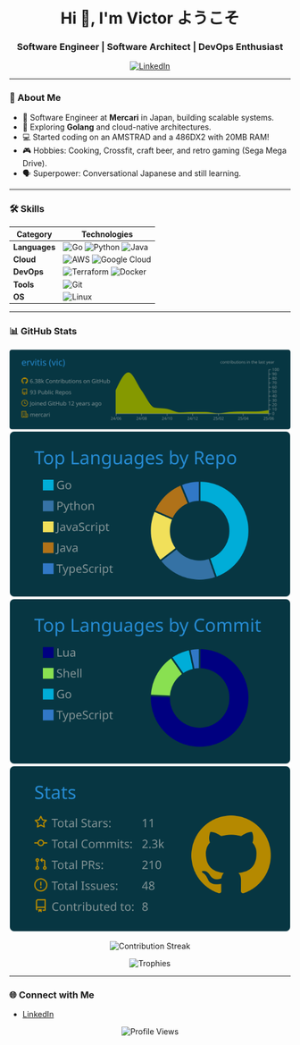 <h1 align="center">Hi 👋, I'm Victor ようこそ</h1>
<h3 align="center">Software Engineer | Software Architect | DevOps Enthusiast</h3>

<p align="center">
  <a href="https://linkedin.com/in/víctor-m-89510995"><img src="https://img.shields.io/badge/LinkedIn-0077B5?logo=linkedin&logoColor=white" alt="LinkedIn"></a>
</p>

---

### 🚀 About Me
- 🔭 Software Engineer at **Mercari** in Japan, building scalable systems.
- 🌱 Exploring **Golang** and cloud-native architectures.
- 💻 Started coding on an AMSTRAD and a 486DX2 with 20MB RAM!
- 🎮 Hobbies: Cooking, Crossfit, craft beer, and retro gaming (Sega Mega Drive).
- 🗣️ Superpower: Conversational Japanese and still learning.

---

### 🛠️ Skills
| Category         | Technologies                              |
|------------------|-------------------------------------------|
| **Languages**    | ![Go](https://img.shields.io/badge/Go-00ADD8?logo=go&logoColor=white&style=for-the-badge) ![Python](https://img.shields.io/badge/Python-3776AB?logo=python&logoColor=white&style=for-the-badge) ![Java](https://img.shields.io/badge/Java-007396?logo=java&logoColor=white&style=for-the-badge) |
| **Cloud**        | ![AWS](https://img.shields.io/badge/AWS-232F3E?logo=amazonaws&logoColor=white&style=for-the-badge) ![Google Cloud](https://img.shields.io/badge/Google_Cloud-4285F4?logo=googlecloud&logoColor=white&style=for-the-badge) |
| **DevOps**       | ![Terraform](https://img.shields.io/badge/Terraform-7B42BC?logo=terraform&logoColor=white&style=for-the-badge) ![Docker](https://img.shields.io/badge/Docker-2496ED?logo=docker&logoColor=white&style=for-the-badge) |
| **Tools**        | ![Git](https://img.shields.io/badge/Git-F05032?logo=git&logoColor=white&style=for-the-badge) |
| **OS**           | ![Linux](https://img.shields.io/badge/Linux-FCC624?logo=linux&logoColor=black&style=for-the-badge) |

---

### 📊 GitHub Stats
<p align="center">
  <img src="https://raw.githubusercontent.com/ervitis/ervitis/master/profile-summary-card-output/solarized_dark/0-profile-details.svg" alt="Profile Details">
  <img src="https://raw.githubusercontent.com/ervitis/ervitis/master/profile-summary-card-output/solarized_dark/1-repos-per-language.svg" alt="Repos Per Language">
  <img src="https://raw.githubusercontent.com/ervitis/ervitis/master/profile-summary-card-output/solarized_dark/2-most-commit-language.svg" alt="Most Commit Language">
  <img src="https://raw.githubusercontent.com/ervitis/ervitis/master/profile-summary-card-output/solarized_dark/3-stats.svg" alt="Stats">
</p>

<p align="center">
  <img src="https://github-readme-streak-stats-eight.vercel.app/?user=ervitis&theme=radical&hide_border=true" alt="Contribution Streak">
</p>

<p align="center">
  <img src="https://github-profile-trophy.vercel.app/?username=ervitis" alt="Trophies">
</p>

---

### 🌐 Connect with Me
- [LinkedIn](https://linkedin.com/in/víctor-m-89510995)

<p align="center">
  <img src="https://komarev.com/ghpvc/?username=ervitis&color=red" alt="Profile Views">
</p>

